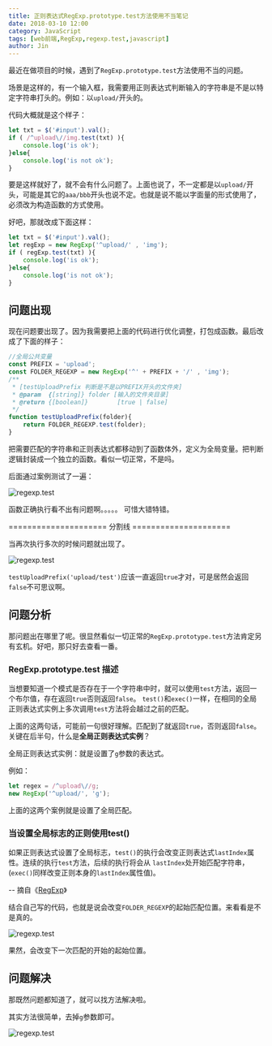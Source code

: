 ```yaml
---
title: 正则表达式RegExp.prototype.test方法使用不当笔记
date: 2018-03-10 12:00
category: JavaScript
tags: [web前端,RegExp,regexp.test,javascript]
author: Jin
---
```


最近在做项目的时候，遇到了`RegExp.prototype.test`方法使用不当的问题。

场景是这样的，有一个输入框，我需要用正则表达式判断输入的字符串是不是以特定字符串打头的。例如：以`upload/`开头的。

代码大概就是这个样子：

```js
let txt = $('#input').val();
if ( /^upload\//img.test(txt) ){
    console.log('is ok');
}else{
    console.log('is not ok');
}
```

<!-- more -->

要是这样就好了，就不会有什么问题了。上面也说了，不一定都是以`upload/`开头，可能是其它的`aaa/bbb`开头也说不定。也就是说不能以字面量的形式使用了，必须改为构造函数的方式使用。

好吧，那就改成下面这样：

```js
let txt = $('#input').val();
let regExp = new RegExp('^upload/' , 'img');
if ( regExp.test(txt) ){
    console.log('is ok');
}else{
    console.log('is not ok');
}
```

## 问题出现
现在问题要出现了。因为我需要把上面的代码进行优化调整，打包成函数。最后改成了下面的样子：

```js
//全局公共变量
const PREFIX = 'upload';
const FOLDER_REGEXP = new RegExp('^' + PREFIX + '/' , 'img');
/**
 * [testUploadPrefix 判断是不是以PREFIX开头的文件夹]
 * @param  {[string]} folder [输入的文件夹目录]
 * @return {[boolean]}        [true | false]
 */
function testUploadPrefix(folder){
    return FOLDER_REGEXP.test(folder);
}
```

把需要匹配的字符串和正则表达式都移动到了函数体外，定义为全局变量。把判断逻辑封装成一个独立的函数。看似一切正常，不是吗。

后面通过案例测试了一遍：

![regexp.test](/images/2018-03-10-regexp-test/01.png)

函数正确执行看不出有问题啊。。。。。 可惜大错特错。

===================== 分割线 =====================

当再次执行多次的时候问题就出现了。

![regexp.test](/images/2018-03-10-regexp-test/02.png)

`testUploadPrefix('upload/test')`应该一直返回`true`才对，可是居然会返回`false`不可思议啊。

## 问题分析
那问题出在哪里了呢。很显然看似一切正常的`RegExp.prototype.test`方法肯定另有玄机。好吧，那只好去查看一番。

### RegExp.prototype.test 描述
当想要知道一个模式是否存在于一个字符串中时，就可以使用`test`方法，返回一个布尔值，存在返回`true`否则返回`false`。 `test()`和`exec()`一样，在相同的全局正则表达式实例上多次调用`test`方法将会越过之前的匹配。


上面的这两句话，可能前一句很好理解。匹配到了就返回`true`，否则返回`false`。 关键在后半句，什么是**全局正则表达式实例**？

全局正则表达式实例：就是设置了`g`参数的表达式。

例如：

```js
let regex = /^upload\//g;
new RegExp('^upload/', 'g');
```

上面的这两个案例就是设置了全局匹配。

### 当设置全局标志的正则使用test()
如果正则表达式设置了全局标志，`test()`的执行会改变正则表达式`lastIndex`属性。连续的执行`test`方法，后续的执行将会从 `lastIndex`处开始匹配字符串，(`exec()`同样改变正则本身的`lastIndex`属性值)。

-- 摘自《[RegExp](https://developer.mozilla.org/zh-CN/docs/Web/JavaScript/Reference/Global_Objects/RegExp/test)》

结合自己写的代码，也就是说会改变`FOLDER_REGEXP`的起始匹配位置。来看看是不是真的。

![regexp.test](/images/2018-03-10-regexp-test/03.png)

果然，会改变下一次匹配的开始的起始位置。

## 问题解决
那既然问题都知道了，就可以找方法解决啦。

其实方法很简单，去掉`g`参数即可。

![regexp.test](/images/2018-03-10-regexp-test/04.png)













